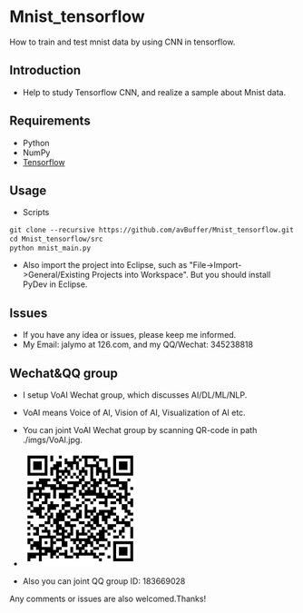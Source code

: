 # Mnist_tensorflow
How to train and test mnist data by using CNN in tensorflow.

## Introduction
* Help to study Tensorflow CNN, and realize a sample about Mnist data.

## Requirements
* Python
* NumPy
* [Tensorflow](https://github.com/tensorflow/tensorflow)

## Usage
* Scripts
```shell
git clone --recursive https://github.com/avBuffer/Mnist_tensorflow.git
cd Mnist_tensorflow/src
python mnist_main.py
```
* Also import the project into Eclipse, such as "File->Import->General/Existing Projects into Workspace". But you should install PyDev in Eclipse.

## Issues
* If you have any idea or issues, please keep me informed.
* My Email: jalymo at 126.com, and my QQ/Wechat: 345238818

## Wechat&QQ group 
* I setup VoAI Wechat group, which discusses AI/DL/ML/NLP.
* VoAI means Voice of AI, Vision of AI, Visualization of AI etc.
* You can joint VoAI Wechat group by scanning QR-code in path ./imgs/VoAI.jpg.
* ![QR-code](./imgs/VoAI.jpg)

* Also you can joint QQ group ID: 183669028

Any comments or issues are also welcomed.Thanks!
